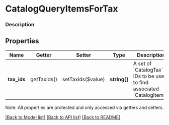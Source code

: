 # CatalogQueryItemsForTax

### Description



## Properties
Name | Getter | Setter | Type | Description | Notes
------------ | ------------- | ------------- | ------------- | ------------- | -------------
**tax_ids** | getTaxIds() | setTaxIds($value) | **string[]** | A set of &#x60;CatalogTax&#x60; IDs to be used to find associated &#x60;CatalogItem&#x60;s. | 

Note: All properties are protected and only accessed via getters and setters.

[[Back to Model list]](../../README.md#documentation-for-models) [[Back to API list]](../../README.md#documentation-for-api-endpoints) [[Back to README]](../../README.md)

